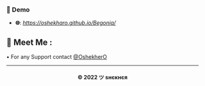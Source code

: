 ### 🙈 Demo

- **🌐**: _https://oshekharo.github.io/Begonia/_

## 🤗 Meet Me :

• For any Support contact [@OshekherO](https://t.me/OshekherO) <br>

---
<h4 align='center'>© 2022 ツ ѕнєкнєя</h4>

<!-- DO NOT REMOVE THIS CREDIT 🤬 🤬 -->

